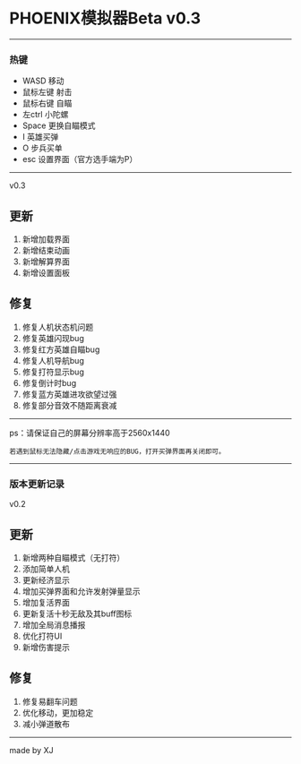 # PHOENIX模拟器Beta v0.3
---
### 热键
* WASD 移动
* 鼠标左键 射击
* 鼠标右键 自瞄
* 左ctrl 小陀螺
* Space  更换自瞄模式
* I  英雄买弹
* O  步兵买单
* esc 设置界面（官方选手端为P）
---
v0.3
## 更新
1. 新增加载界面
2. 新增结束动画
3. 新增解算界面
4. 新增设置面板

## 修复
1. 修复人机状态机问题
2. 修复英雄闪现bug
3. 修复红方英雄自瞄bug
4. 修复人机导航bug
5. 修复打符显示bug
6. 修复倒计时bug
7. 修复蓝方英雄进攻欲望过强
8. 修复部分音效不随距离衰减

---
ps：请保证自己的屏幕分辨率高于2560x1440

    若遇到鼠标无法隐藏/点击游戏无响应的BUG，打开买弹界面再关闭即可。
---
### 版本更新记录

v0.2
## 更新
1. 新增两种自瞄模式（无打符）
2. 添加简单人机
3. 更新经济显示
4. 增加买弹界面和允许发射弹量显示
5. 增加复活界面
6. 更新复活十秒无敌及其buff图标
7. 增加全局消息播报
8. 优化打符UI
9. 新增伤害提示

## 修复
1. 修复易翻车问题
2. 优化移动，更加稳定
3. 减小弹道散布
---
made by XJ

